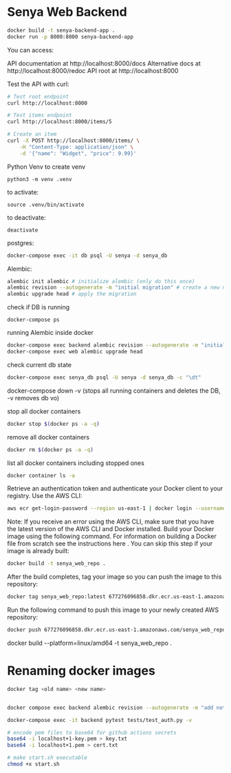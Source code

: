# Senya Web Backend

```bash
docker build -t senya-backend-app .
docker run -p 8000:8000 senya-backend-app
```

You can access:

API documentation at http://localhost:8000/docs
Alternative docs at http://localhost:8000/redoc
API root at http://localhost:8000

Test the API with curl:
```bash
# Test root endpoint
curl http://localhost:8000

# Test items endpoint
curl http://localhost:8000/items/5

# Create an item
curl -X POST http://localhost:8000/items/ \
    -H "Content-Type: application/json" \
    -d '{"name": "Widget", "price": 9.99}'
```


Python Venv
to create venv
```
python3 -m venv .venv
```
to activate:
```
source .venv/bin/activate
```
to deactivate:
```
deactivate
```

postgres:
```bash
docker-compose exec -it db psql -U senya -d senya_db
```

Alembic:
```bash
alembic init alembic # initialize alembic (only do this once)
alembic revision --autogenerate -m "initial migration" # create a new migration
alembic upgrade head # apply the migration
```

check if DB is running
```
docker-compose ps
```

running Alembic inside docker
```bash
docker-compose exec backend alembic revision --autogenerate -m "initial migration"
docker-compose exec web alembic upgrade head
```
check current db state
```bash
docker-compose exec senya_db psql -U senya -d senya_db -c "\dt"
```

docker-compose down -v (stops all running containers and deletes the DB, -v removes db vo)

stop all docker containers
```bash
docker stop $(docker ps -a -q)
```
remove all docker containers
```bash
docker rm $(docker ps -a -q)

```
list all docker containers including stopped ones
```bash
docker container ls -a
```

Retrieve an authentication token and authenticate your Docker client to your registry. Use the AWS CLI:
```bash
aws ecr get-login-password --region us-east-1 | docker login --username AWS --password-stdin 677276096858.dkr.ecr.us-east-1.amazonaws.com
```
Note: If you receive an error using the AWS CLI, make sure that you have the latest version of the AWS CLI and Docker installed.
Build your Docker image using the following command. For information on building a Docker file from scratch see the instructions here . You can skip this step if your image is already built:
```bash
docker build -t senya_web_repo .
```
After the build completes, tag your image so you can push the image to this repository:
```bash
docker tag senya_web_repo:latest 677276096858.dkr.ecr.us-east-1.amazonaws.com/senya_web_repo:latest
```
Run the following command to push this image to your newly created AWS repository:
```bash
docker push 677276096858.dkr.ecr.us-east-1.amazonaws.com/senya_web_repo:latest
```

docker build  --platform=linux/amd64 -t senya_web_repo . 

# Renaming docker images
```bash
docker tag <old name> <new name>


docker compose exec backend alembic revision --autogenerate -m "add notes"

docker-compose exec -it backend pytest tests/test_auth.py -v

# encode pem files to base64 for github actions secrets
base64 -i localhost+1-key.pem > key.txt
base64 -i localhost+1.pem > cert.txt

# make start.sh executable
chmod +x start.sh